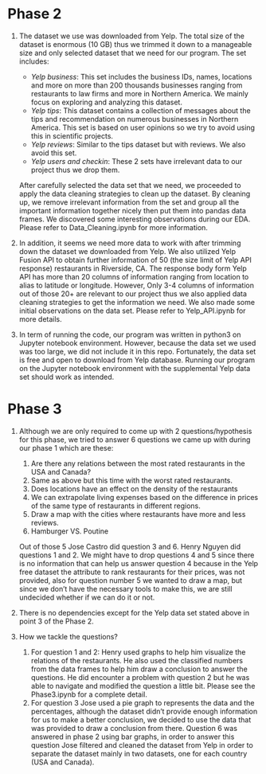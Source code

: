 # Phase 2

1. The dataset we use was downloaded from Yelp. The total size of the dataset is enormous (10 GB) thus we trimmed it down to a manageable size and only selected dataset that we need for our program. The set includes:
    - *Yelp business*: This set includes the business IDs, names, locations and more on more than 200 thousands businesses ranging from restaurants to law firms and more in Northern America. We mainly focus on exploring and analyzing this dataset. 
    - *Yelp tips*:  This dataset contains a collection of messages about the tips and recommendation on numerous businesses in Northern America. This set is based on user opinions so we try to avoid using this in scientific projects. 
    - *Yelp reviews*: Similar to the tips dataset but with reviews. We also avoid this set.
    - *Yelp users and checkin*: These 2 sets have irrelevant data to our project thus we drop them.
    
    After carefully selected the data set that we need, we proceeded to apply the data cleaning strategies to clean up the dataset. By cleaning up, we remove irrelevant information from the set and group all the important information together nicely then put them into pandas data frames. We discovered some interesting observations during our EDA. Please refer to Data_Cleaning.ipynb for more information.
    
2. In addition, it seems we need more data to work with after trimming down the dataset we downloaded from Yelp. We also utilized Yelp Fusion API to obtain further information of 50 (the size limit of Yelp API response) restaurants in Riverside, CA. The response body form Yelp API has more than 20 columns of information ranging from location to alias to latitude or longitude. However, Only 3-4 columns of information out of those 20+ are relevant to our project thus we also applied data cleaning strategies to get the information we need. We also made some initial observations on the data set. Please refer to Yelp_API.ipynb for more details.
   
3. In term of running the code, our program was written in python3 on Jupyter notebook environment. However, because the data set we used was too large, we did not include it in this repo. Fortunately, the data set is free and open to download from Yelp database. Running our program on the Jupyter notebook environment with the supplemental Yelp data set should work as intended.   

# Phase 3

1. Although we are only required to come up with 2 questions/hypothesis for this phase, we tried to answer 6 questions we came up with during our phase 1 which are these:
    1. Are there any relations between the most rated restaurants in the USA and Canada?  
    2. Same as above but this time with the worst rated restaurants. 
    3. Does locations have an effect on the density of the restaurants  
    4. We can extrapolate living expenses based on the difference in prices of the same type of restaurants in different regions. 
    5. Draw a map with the cities where restaurants have more and less reviews. 
    6. Hamburger VS. Poutine 
 
    Out of those 5 Jose Castro did question 3 and 6. Henry Nguyen did questions 1 and 2. We might have to drop questions 4 and 5 since there is no information that can help us answer question 4 because in the Yelp free dataset the attribute to rank restaurants for their prices, was not provided, also for question number 5 we wanted to draw a map, but since we don’t have the necessary tools to make this, we are still undecided whether if we can do it or not.  

2. There is no dependencies except for the Yelp data set stated above in point 3 of the Phase 2.

3. How we tackle the questions?
    1. For question 1 and 2: Henry used graphs to help him visualize the relations of the restaurants. He also used the classified numbers from the data frames to help him draw a conclusion to answer the questions. He did encounter a problem with question 2 but he was able to navigate and modified the question a little bit. Please see the Phase3.ipynb for a complete detail. 
    2. For question 3 Jose used a pie graph to represents the data and the percentages, although the dataset didn’t provide enough information for us to make a better conclusion, we decided to use the data that was provided to draw a conclusion from there. Question 6 was answered in phase 2 using bar graphs, in order to answer this question Jose filtered and cleaned the dataset from Yelp in order to separate the dataset mainly in two datasets, one for each country (USA and Canada).    
